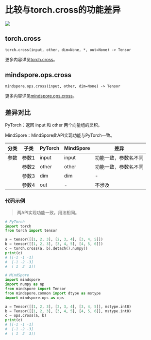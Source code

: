 # 比较与torch.cross的功能差异

<a href="https://gitee.com/mindspore/docs/blob/master/docs/mindspore/source_zh_cn/note/api_mapping/pytorch_diff/cross.md" target="_blank"><img src="https://mindspore-website.obs.cn-north-4.myhuaweicloud.com/website-images/master/resource/_static/logo_source.png"></a>

## torch.cross

```text
torch.cross(input, other, dim=None, *, out=None) -> Tensor
```

更多内容详见[torch.cross](https://pytorch.org/docs/1.8.1/generated/torch.cross.html)。

## mindspore.ops.cross

```text
mindspore.ops.cross(input, other, dim=None) -> Tensor
```

更多内容详见[mindspore.ops.cross](https://www.mindspore.cn/docs/zh-CN/master/api_python/ops/mindspore.ops.cross.html)。

## 差异对比

PyTorch：返回 input 和 other 两个向量组的叉积。

MindSpore：MindSpore此API实现功能与PyTorch一致。

| 分类 | 子类  | PyTorch | MindSpore | 差异                 |
| ---- | ----- | ------- | --------- | -------------------- |
| 参数 | 参数1 | input   | input        | 功能一致，参数名不同 |
|      | 参数2 | other   | other        | 功能一致，参数名不同 |
|      | 参数3 | dim     | dim       | -                    |
|      | 参数4 | out     | -       | 不涉及                  |

### 代码示例

> 两API实现功能一致，用法相同。

```python
# PyTorch
import torch
from torch import tensor

a = tensor([[1, 2, 3], [2, 3, 4], [3, 4, 5]])
b = tensor([[1, 2, 3], [3, 4, 5], [4, 5, 6]])
c = torch.cross(a, b).detach().numpy()
print(c)
# [[-1 -1 -1]
#  [-1 -2 -3]
#  [ 1  2  3]]

# MindSpore
import mindspore
import numpy as np
from mindspore import Tensor
from mindspore.common import dtype as mstype
import mindspore.ops as ops

a = Tensor([[1, 2, 3], [2, 3, 4], [3, 4, 5]], mstype.int8)
b = Tensor([[1, 2, 3], [3, 4, 5], [4, 5, 6]], mstype.int8)
c = ops.cross(a, b)
print(c)
# [[-1 -1 -1]
#  [-1 -2 -3]
#  [ 1  2  3]]
```
